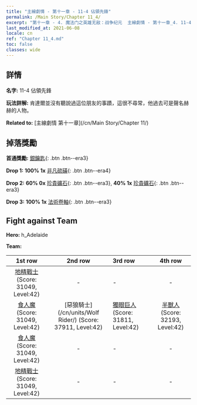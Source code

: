 ```yaml
---
title: "主線劇情 - 第十一章 - 11-4 佔領先鋒"
permalink: /Main Story/Chapter 11_4/
excerpt: "第十一章 - 4. 魔法门之英雄无敌：战争纪元  主線劇情 - 第十一章_4. 11-4 佔領先鋒"
last_modified_at: 2021-06-08
locale: cn
ref: "Chapter 11_4.md"
toc: false
classes: wide
---
```


## 詳情

 **名字:** 11-4 佔領先鋒

 **玩法詳解:** 肯達爾並沒有聽說過這位朋友的事蹟，這很不尋常，他過去可是聲名赫赫的人物。

 **Related to:** [主線劇情 第十一章](/cn/Main Story/Chapter 11/)

## 掉落獎勵

 **首通獎勵:** [銀鑰匙](/cn/Items/con_693/){: .btn .btn--era3}

 **Drop 1:** **100% 1x** [非凡硫磺](/cn/Items/mat_36/){: .btn .btn--era4}

 **Drop 2:** **60% 0x** [珍貴礦石](/cn/Items/mat_26/){: .btn .btn--era3}, **40% 1x** [珍貴礦石](/cn/Items/mat_26/){: .btn .btn--era3}

 **Drop 3:** **100% 1x** [法術卷軸](/cn/Items/con_694/){: .btn .btn--era3}


## Fight against Team
 **Hero:** h_Adelaide

 **Team:**


  | 1st row | 2nd row | 3rd row | 4th row |
  |:----:|:----:|:----|:----:|
  | [地精戰士](/cn/units/Goblin/) (Score: 31049, Level:42)  | - | - | - |
  | [食人魔](/cn/units/Ogre/) (Score: 31049, Level:42)  | [惡狼騎士](/cn/units/Wolf Rider/) (Score: 37911, Level:42)  | [獨眼巨人](/cn/units/Cyclops/) (Score: 31811, Level:42)  | [半獸人](/cn/units/Orc/) (Score: 32193, Level:42)  |
  | [食人魔](/cn/units/Ogre/) (Score: 31049, Level:42)  | - | - | - |
  | [地精戰士](/cn/units/Goblin/) (Score: 31049, Level:42)  | - | - | - |


